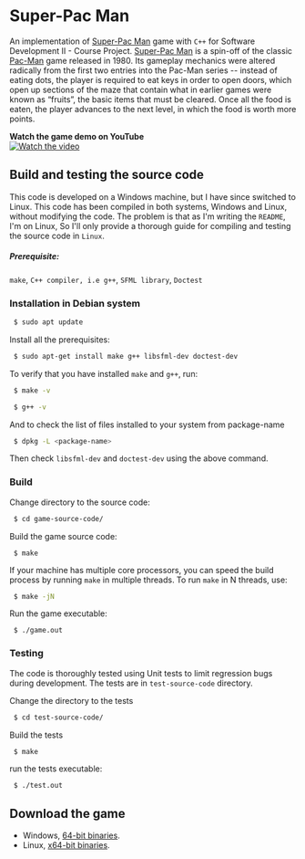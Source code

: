 # Super-Pac Man

An implementation of [Super-Pac Man](https://en.wikipedia.org/wiki/Super_Pac-Man) game with `C++` for Software Development II - Course Project. [Super-Pac Man](https://en.wikipedia.org/wiki/Super_Pac-Man) is a spin-off of the classic [Pac-Man](https://en.wikipedia.org/wiki/Pac-Man) game released in 1980. Its gameplay mechanics were altered radically from the first two entries into the Pac-Man series -- instead of eating dots, the player is required to eat keys in order to open doors, which open up sections of the maze that contain what in earlier games were known as “fruits”, the basic items that must be cleared. Once all the food is eaten, the player advances to the next level, in which the food is worth more points.

**Watch the game demo on YouTube**
<br>
[![Watch the video](https://img.youtube.com/vi/JrmWflmov2U/sddefault.jpg)](https://youtu.be/JrmWflmov2U)

## Build and testing the source code
This code is developed on a Windows machine, but I have since switched to
Linux. This code has been compiled in both systems, Windows and Linux, without modifying the code. The problem is that as I'm writing the `README`, I'm on Linux, So I'll only provide a thorough guide for compiling and testing the source code in `Linux`. 

##### Prerequisite:

`make`, `C++ compiler, i.e g++`, `SFML library`, `Doctest`

### Installation in Debian system

```bash
 $ sudo apt update
```
Install all the prerequisites:
```bash
 $ sudo apt-get install make g++ libsfml-dev doctest-dev 
```

To verify that you have installed `make` and `g++`, run:
```bash
 $ make -v 
```
```bash
 $ g++ -v
```
And to check the list of files installed to your system from package-name
```bash
 $ dpkg -L <package-name>
```
Then check `libsfml-dev` and `doctest-dev` using the above command.

### Build
Change directory to the source code:
```bash
 $ cd game-source-code/
```

Build the game source code:
```
 $ make
```
If your machine has multiple core processors,  you can speed the build process by running `make` in multiple threads. To run `make` in N threads, use:
```bash
 $ make -jN
```
Run the game executable:
```
 $ ./game.out
```

### Testing
The code is thoroughly tested using Unit tests to 
limit regression bugs during development. The tests are in `test-source-code` directory.

Change the directory to the tests 
```bash
 $ cd test-source-code/
```

Build the tests
```bash
 $ make
```
run the tests executable:
```
 $ ./test.out
```

## Download the game

- Windows, [64-bit binaries](https://github.com/kaddy120/Super-Pac-Man-game/releases/download/v1.0/super-pac-man-windows.zip).
- Linux, [x64-bit binaries](https://github.com/kaddy120/Super-Pac-Man-game/releases/download/v1.0/super-pac-man-linux.zip).
